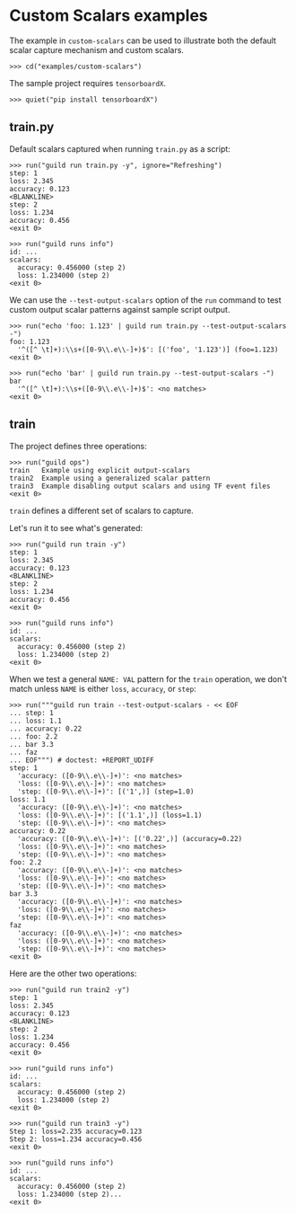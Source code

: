 # Custom Scalars examples

The example in `custom-scalars` can be used to illustrate both the
default scalar capture mechanism and custom scalars.

    >>> cd("examples/custom-scalars")

The sample project requires `tensorboardX`.

    >>> quiet("pip install tensorboardX")

## train.py

Default scalars captured when running `train.py` as a script:

    >>> run("guild run train.py -y", ignore="Refreshing")
    step: 1
    loss: 2.345
    accuracy: 0.123
    <BLANKLINE>
    step: 2
    loss: 1.234
    accuracy: 0.456
    <exit 0>

    >>> run("guild runs info")
    id: ...
    scalars:
      accuracy: 0.456000 (step 2)
      loss: 1.234000 (step 2)
    <exit 0>

We can use the `--test-output-scalars` option of the `run` command to
test custom output scalar patterns against sample script output.

    >>> run("echo 'foo: 1.123' | guild run train.py --test-output-scalars -")
    foo: 1.123
      '^([^ \t]+):\\s+([0-9\\.e\\-]+)$': [('foo', '1.123')] (foo=1.123)
    <exit 0>

    >>> run("echo 'bar' | guild run train.py --test-output-scalars -")
    bar
      '^([^ \t]+):\\s+([0-9\\.e\\-]+)$': <no matches>
    <exit 0>

## train

The project defines three operations:

    >>> run("guild ops")
    train   Example using explicit output-scalars
    train2  Example using a generalized scalar pattern
    train3  Example disabling output scalars and using TF event files
    <exit 0>

`train` defines a different set of scalars to capture.

Let's run it to see what's generated:

    >>> run("guild run train -y")
    step: 1
    loss: 2.345
    accuracy: 0.123
    <BLANKLINE>
    step: 2
    loss: 1.234
    accuracy: 0.456
    <exit 0>

    >>> run("guild runs info")
    id: ...
    scalars:
      accuracy: 0.456000 (step 2)
      loss: 1.234000 (step 2)
    <exit 0>

When we test a general `NAME: VAL` pattern for the `train` operation,
we don't match unless `NAME` is either `loss`, `accuracy`, or `step`:

    >>> run("""guild run train --test-output-scalars - << EOF
    ... step: 1
    ... loss: 1.1
    ... accuracy: 0.22
    ... foo: 2.2
    ... bar 3.3
    ... faz
    ... EOF""") # doctest: +REPORT_UDIFF
    step: 1
      'accuracy: ([0-9\\.e\\-]+)': <no matches>
      'loss: ([0-9\\.e\\-]+)': <no matches>
      'step: ([0-9\\.e\\-]+)': [('1',)] (step=1.0)
    loss: 1.1
      'accuracy: ([0-9\\.e\\-]+)': <no matches>
      'loss: ([0-9\\.e\\-]+)': [('1.1',)] (loss=1.1)
      'step: ([0-9\\.e\\-]+)': <no matches>
    accuracy: 0.22
      'accuracy: ([0-9\\.e\\-]+)': [('0.22',)] (accuracy=0.22)
      'loss: ([0-9\\.e\\-]+)': <no matches>
      'step: ([0-9\\.e\\-]+)': <no matches>
    foo: 2.2
      'accuracy: ([0-9\\.e\\-]+)': <no matches>
      'loss: ([0-9\\.e\\-]+)': <no matches>
      'step: ([0-9\\.e\\-]+)': <no matches>
    bar 3.3
      'accuracy: ([0-9\\.e\\-]+)': <no matches>
      'loss: ([0-9\\.e\\-]+)': <no matches>
      'step: ([0-9\\.e\\-]+)': <no matches>
    faz
      'accuracy: ([0-9\\.e\\-]+)': <no matches>
      'loss: ([0-9\\.e\\-]+)': <no matches>
      'step: ([0-9\\.e\\-]+)': <no matches>
    <exit 0>

Here are the other two operations:

    >>> run("guild run train2 -y")
    step: 1
    loss: 2.345
    accuracy: 0.123
    <BLANKLINE>
    step: 2
    loss: 1.234
    accuracy: 0.456
    <exit 0>

    >>> run("guild runs info")
    id: ...
    scalars:
      accuracy: 0.456000 (step 2)
      loss: 1.234000 (step 2)
    <exit 0>

    >>> run("guild run train3 -y")
    Step 1: loss=2.235 accuracy=0.123
    Step 2: loss=1.234 accuracy=0.456
    <exit 0>

    >>> run("guild runs info")
    id: ...
    scalars:
      accuracy: 0.456000 (step 2)
      loss: 1.234000 (step 2)...
    <exit 0>
